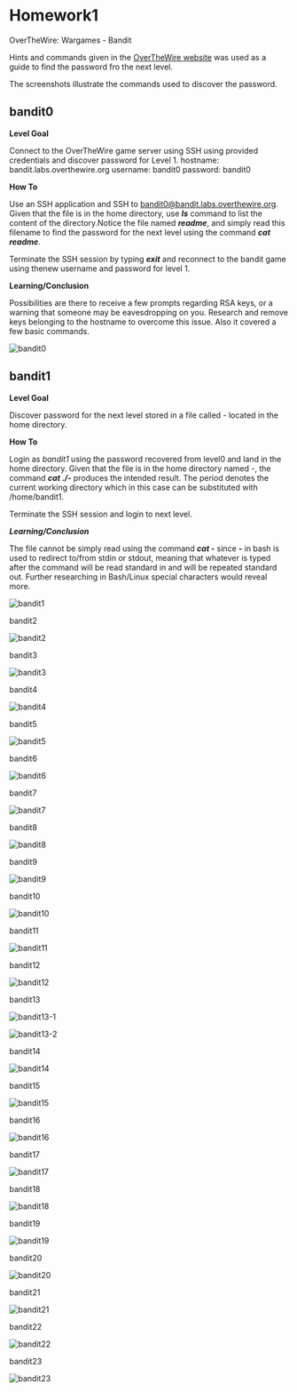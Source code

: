 # Homework1
OverTheWire: Wargames - Bandit


Hints and commands given in the [OverTheWire website][1] was used as a guide to find the password fro the next level.

The screenshots illustrate the commands used to discover the password.


  [1]: http://overthewire.org/wargames/bandit/

## bandit0 

**Level Goal**

Connect to the OverTheWire game server using SSH using provided credentials and discover password for Level 1.
hostname: bandit.labs.overthewire.org
username: bandit0
password: bandit0

**How To**

Use an SSH application and SSH to bandit0@bandit.labs.overthewire.org. Given that the file is in the home directory, use ***ls*** command to list the content of the directory.Notice the file named ***readme***, and simply read this filename to find the password for the next level using the command  ***cat readme***.

Terminate the SSH session by typing ***exit*** and reconnect to the bandit game using thenew username and password for level 1.

**Learning/Conclusion**

Possibilities are there to receive a few prompts regarding RSA keys, or a warning that someone may be eavesdropping on you. Research and remove keys belonging to the hostname to overcome this issue. Also it covered a few basic commands.

![bandit0](https://cloud.githubusercontent.com/assets/18344003/14392700/65dc9206-fde0-11e5-8bc6-76b46f53f920.jpg)

## bandit1

**Level Goal**

Discover password for the next level stored in a file called - located in the home directory.

**How To**

Login as *bandit1* using the password recovered from level0 and land in the home directory. Given that the file is in the home directory named -, the command ***cat ./-*** produces the intended result. The period denotes the current working directory which in this case can be substituted with /home/bandit1.

Terminate the SSH session and login to next level.

***Learning/Conclusion***

The file cannot be simply read using the command ***cat -*** since ***-*** in bash is used to redirect to/from stdin or stdout, meaning that whatever is typed after the command will be read standard in and will be repeated standard out. Further researching in Bash/Linux special characters would reveal more.

![bandit1](https://cloud.githubusercontent.com/assets/18344003/14392701/65de29d6-fde0-11e5-90ba-23cd8dfd37a8.jpg)

bandit2

![bandit2](https://cloud.githubusercontent.com/assets/18344003/14392702/65e0927a-fde0-11e5-943f-253d687ab915.jpg)

bandit3

![bandit3](https://cloud.githubusercontent.com/assets/18344003/14392703/65e3517c-fde0-11e5-9eb9-6ef5abb020aa.jpg)

bandit4

![bandit4](https://cloud.githubusercontent.com/assets/18344003/14378261/a6e0f08e-fd91-11e5-801c-037d08e7f093.jpg)

bandit5

![bandit5](https://cloud.githubusercontent.com/assets/18344003/14378260/a6df54ea-fd91-11e5-858b-ccbd50f19b8d.jpg)

bandit6

![bandit6](https://cloud.githubusercontent.com/assets/18344003/14378263/a6f83834-fd91-11e5-93c5-673c7815bb36.jpg)

bandit7

![bandit7](https://cloud.githubusercontent.com/assets/18344003/14378264/a6f8f3a0-fd91-11e5-9e43-73a3a2247c4b.jpg)

bandit8

![bandit8](https://cloud.githubusercontent.com/assets/18344003/14378265/a6fcd22c-fd91-11e5-85e0-f0aec7881444.jpg)

bandit9

![bandit9](https://cloud.githubusercontent.com/assets/18344003/14378266/a70e37a6-fd91-11e5-9c5f-e2d502acdf6a.jpg)

bandit10

![bandit10](https://cloud.githubusercontent.com/assets/18344003/14378268/a70fae4c-fd91-11e5-9bac-6d00d6049ce8.jpg)

bandit11

![bandit11](https://cloud.githubusercontent.com/assets/18344003/14378267/a70f5fe6-fd91-11e5-99e8-6896a183dd51.jpg)

bandit12

![bandit12](https://cloud.githubusercontent.com/assets/18344003/14378269/a71e3868-fd91-11e5-8583-8848dec4fe38.jpg)

bandit13

![bandit13-1](https://cloud.githubusercontent.com/assets/18344003/14378270/a725725e-fd91-11e5-9a8a-99414212469f.jpg)

![bandit13-2](https://cloud.githubusercontent.com/assets/18344003/14378271/a726ad22-fd91-11e5-9203-a2524b6a64ec.jpg)

bandit14

![bandit14](https://cloud.githubusercontent.com/assets/18344003/14378272/a73c3458-fd91-11e5-9cac-486b559dfeeb.jpg)

bandit15

![bandit15](https://cloud.githubusercontent.com/assets/18344003/14378274/a740129e-fd91-11e5-83fa-84b3ec1e91c8.jpg)

bandit16

![bandit16](https://cloud.githubusercontent.com/assets/18344003/14378273/a73d9a28-fd91-11e5-8795-081c90da44f1.jpg)

bandit17

![bandit17](https://cloud.githubusercontent.com/assets/18344003/14378275/a744113c-fd91-11e5-8ea6-57a540157bed.jpg)

bandit18

![bandit18](https://cloud.githubusercontent.com/assets/18344003/14378276/a74ad116-fd91-11e5-8439-b36b9920bdd4.jpg)

bandit19

![bandit19](https://cloud.githubusercontent.com/assets/18344003/14378277/a74bc472-fd91-11e5-9198-d9244005c937.jpg)

bandit20

![bandit20](https://cloud.githubusercontent.com/assets/18344003/14378280/a76e4e0c-fd91-11e5-8196-6cb516d935a8.jpg)

bandit21

![bandit21](https://cloud.githubusercontent.com/assets/18344003/14378279/a76d03f8-fd91-11e5-9564-06c0dc70197d.jpg)

bandit22

![bandit22](https://cloud.githubusercontent.com/assets/18344003/14378278/a76a8a6a-fd91-11e5-8fab-04a5dd2bd6b1.jpg)

bandit23

![bandit23](https://cloud.githubusercontent.com/assets/18344003/14378281/a7752fd8-fd91-11e5-9a7d-0e479e980f45.jpg)
